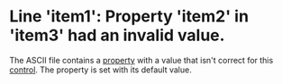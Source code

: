 
# Line 'item1': Property 'item2' in 'item3' had an invalid value.

The ASCII file contains a  [property](b8bdf64f-5920-1ae9-16d0-b26d09524a30.md) with a value that isn't correct for this [control](b8bdf64f-5920-1ae9-16d0-b26d09524a30.md). The property is set with its default value.

